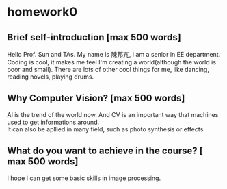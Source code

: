 # homework0  

## Brief self-introduction [max 500 words]
Hello Prof. Sun and TAs. My name is 陳邦亢, I am a senior in EE department.<br>
Coding is cool, it makes me feel I'm creating a world(although the world is poor and small). 
There are lots of other cool things for me, like dancing, reading novels, playing drums.
## Why Computer Vision? [max 500 words]
AI is the trend of the world now. And CV is an important way that machines used to get informations around.<br>
It can also be apllied in many field, such as photo synthesis or effects.
## What do you want to achieve in the course? [ max 500 words]
I hope I can get some basic skills in image processing.


